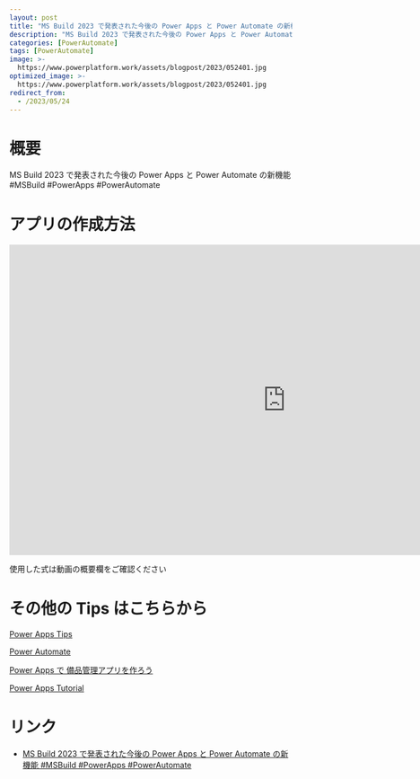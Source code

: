 ```yaml
---
layout: post
title: "MS Build 2023 で発表された今後の Power Apps と Power Automate の新機能 #MSBuild #PowerApps #PowerAutomate"
description: "MS Build 2023 で発表された今後の Power Apps と Power Automate の新機能 #MSBuild #PowerApps #PowerAutomateを動画で分かりやすく解説"
categories: [PowerAutomate]
tags: [PowerAutomate]
image: >-
  https://www.powerplatform.work/assets/blogpost/2023/052401.jpg
optimized_image: >-
  https://www.powerplatform.work/assets/blogpost/2023/052401.jpg
redirect_from:
  - /2023/05/24
---
```



#  概要

MS Build 2023 で発表された今後の Power Apps と Power Automate の新機能 #MSBuild #PowerApps #PowerAutomate


# アプリの作成方法

<iframe width="983" height="553" src="https://www.youtube.com/embed/PosLvYn6TTE" title="YouTube video player" frameborder="0" allow="accelerometer; autoplay; clipboard-write; encrypted-media; gyroscope; picture-in-picture" allowfullscreen></iframe>


使用した式は動画の概要欄をご確認ください


# その他の Tips はこちらから

[Power Apps Tips](https://www.youtube.com/watch?v=VrAQf3JQ7yM&list=PLVhFi1fb3DqakSLVMn22DDcySXh9jtzi- )


[Power Automate](https://www.youtube.com/watch?v=-YnJYT0ASEM&list=PLVhFi1fb3Dqbzic6GieqnLFgD3aTj-eHA)


[Power Apps で 備品管理アプリを作ろう](https://www.youtube.com/playlist?list=PLVhFi1fb3DqZM3HKb8Hea6XEL96990Fyn)


[Power Apps Tutorial](https://www.youtube.com/playlist?list=PLVhFi1fb3DqalxpL974VvAJvV4iWoSbe_)


# リンク


- [MS Build 2023 で発表された今後の Power Apps と Power Automate の新機能 #MSBuild #PowerApps #PowerAutomate](https://www.youtube.com/watch?v=PosLvYn6TTE)

